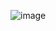 ![image](https://user-images.githubusercontent.com/82192969/117565094-8f6c3000-b0ea-11eb-958d-1c86f45590ba.png)
